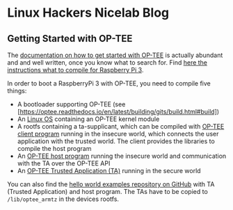 # Linux Hackers Nicelab Blog

## Getting Started with OP-TEE

The [documentation on how to get started with OP-TEE](https://optee.readthedocs.io/) is actually abundant and and well written, once you know what to search for.
Find [here the instructions what to compile for Raspberry Pi 3](https://optee.readthedocs.io/en/latest/building/devices/rpi3.html).

In order to boot a RaspberryPi 3 with OP-TEE, you need to compile five things:

* A bootloader supporting OP-TEE (see [https://optee.readthedocs.io/en/latest/building/gits/build.html#build])
* An [Linux OS](https://optee.readthedocs.io/en/latest/building/gits/optee_os.html) containing an OP-TEE kernel module
* A rootfs containing a ta-supplicant, which can be compiled with [OP-TEE client program](https://optee.readthedocs.io/en/latest/building/gits/optee_client.html) running in the insecure world, which connects the user application with the trusted world. The client provides the libraries to compile the host program
* An [OP-TEE host program](https://optee.readthedocs.io/en/latest/building/gits/optee_examples/optee_examples.html) running the insecure world and communication with the TA over the OP-TEE API
* An [OP-TEE Trusted Application (TA)](https://github.com/linaro-swg/optee_examples) running in the secure world

You can also find the [hello world examples repository on GitHub](https://github.com/linaro-swg/optee_examples) with TA (Trusted Application) and host program. The TAs have to be copied to `/lib/optee_armtz` in the devices rootfs.
